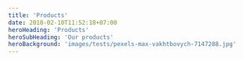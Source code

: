 ```yaml
---
title: 'Products'
date: 2018-02-10T11:52:18+07:00
heroHeading: 'Products'
heroSubHeading: 'Our products'
heroBackground: 'images/tests/pexels-max-vakhtbovych-7147288.jpg'
---
```

